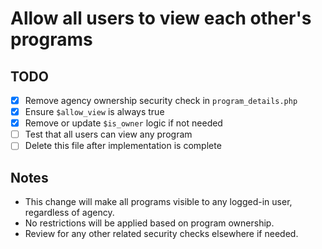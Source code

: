 # Allow all users to view each other's programs

## TODO

- [x] Remove agency ownership security check in `program_details.php`
- [x] Ensure `$allow_view` is always true
- [x] Remove or update `$is_owner` logic if not needed
- [ ] Test that all users can view any program
- [ ] Delete this file after implementation is complete

## Notes

- This change will make all programs visible to any logged-in user, regardless of agency.
- No restrictions will be applied based on program ownership.
- Review for any other related security checks elsewhere if needed.
